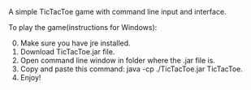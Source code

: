 A simple TicTacToe game with command line input and interface.

To play the game(instructions for Windows):

0. Make sure you have jre installed.
1. Download TicTacToe.jar file.
2. Open command line window in folder where the .jar file is.
3. Copy and paste this command: java -cp ./TicTacToe.jar TicTacToe.
4. Enjoy!
